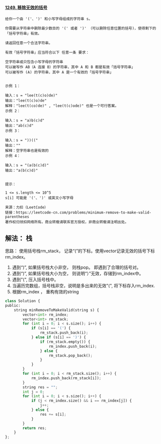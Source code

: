 #### [1249. 移除无效的括号](https://leetcode-cn.com/problems/minimum-remove-to-make-valid-parentheses/)

```shell
给你一个由 '('、')' 和小写字母组成的字符串 s。

你需要从字符串中删除最少数目的 '(' 或者 ')' （可以删除任意位置的括号)，使得剩下的「括号字符串」有效。

请返回任意一个合法字符串。

有效「括号字符串」应当符合以下 任意一条 要求：

空字符串或只包含小写字母的字符串
可以被写作 AB（A 连接 B）的字符串，其中 A 和 B 都是有效「括号字符串」
可以被写作 (A) 的字符串，其中 A 是一个有效的「括号字符串」
 

示例 1：

输入：s = "lee(t(c)o)de)"
输出："lee(t(c)o)de"
解释："lee(t(co)de)" , "lee(t(c)ode)" 也是一个可行答案。
示例 2：

输入：s = "a)b(c)d"
输出："ab(c)d"
示例 3：

输入：s = "))(("
输出：""
解释：空字符串也是有效的
示例 4：

输入：s = "(a(b(c)d)"
输出："a(b(c)d)"
 

提示：

1 <= s.length <= 10^5
s[i] 可能是 '('、')' 或英文小写字母

来源：力扣（LeetCode）
链接：https://leetcode-cn.com/problems/minimum-remove-to-make-valid-parentheses
著作权归领扣网络所有。商业转载请联系官方授权，非商业转载请注明出处。
```





## 解法： 栈

思路： 使用括号栈rm_stack， 记录“(”的下标。使用vector记录无效的括号下标rm_index。

1. 遇到“)”,  如果括号栈大小非空， 则栈pop。 即遇到了合理的括号对。
2. 遇到“)”,  如果括号栈大小为空， 则说明“）”无效，存储到rm_index中。
3. 遇到"(", 压入括号栈中。
4. 当遍历完数组，括号栈非空，说明是多出来的无效"(", 将下标存入rm_index.
5. 根据rm_index ， 重构有效的string

```python
class Solution {
public:
    string minRemoveToMakeValid(string s) {
        vector<int> rm_index;
        vector<int> rm_stack;
        for (int i = 0; i < s.size(); i++) {
            if (s[i] == '(') {
                rm_stack.push_back(i);
            } else if (s[i] == ')') {
                if (rm_stack.empty()) {
                    rm_index.push_back(i);
                } else {
                    rm_stack.pop_back();
                }
            }
        }
        for (int i = 0; i < rm_stack.size(); i++) {
            rm_index.push_back(rm_stack[i]);
        }
        string res = "";
        int j = 0;
        for (int i = 0; i < s.size(); i++) {
            if (j < rm_index.size() && i == rm_index[j]) {
                j++;
            } else {
                res += s[i];
            }
        }
        return res;
    }
};
```

